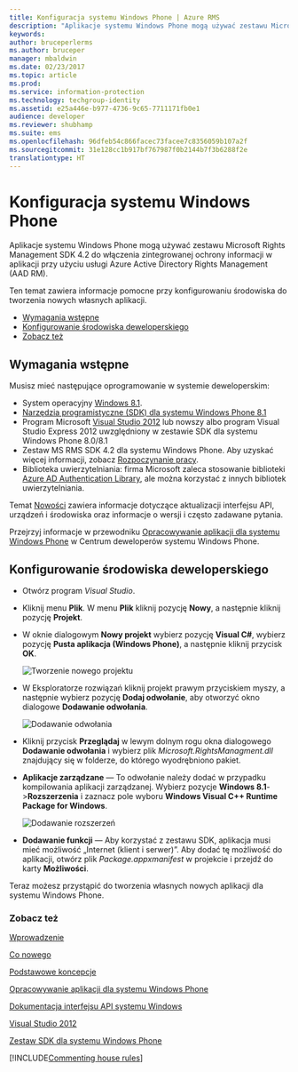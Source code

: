 ```yaml
---
title: Konfiguracja systemu Windows Phone | Azure RMS
description: "Aplikacje systemu Windows Phone mogą używać zestawu Microsoft Rights Management SDK 4.2 do włączenia zintegrowanej ochrony informacji w aplikacji."
keywords: 
author: bruceperlerms
ms.author: bruceper
manager: mbaldwin
ms.date: 02/23/2017
ms.topic: article
ms.prod: 
ms.service: information-protection
ms.technology: techgroup-identity
ms.assetid: e25a446e-b977-4736-9c65-7711171fb0e1
audience: developer
ms.reviewer: shubhamp
ms.suite: ems
ms.openlocfilehash: 96dfeb54c866facec73facee7c8356059b107a2f
ms.sourcegitcommit: 31e128cc1b917bf767987f0b2144b7f3b6288f2e
translationtype: HT
---
```

# <a name="windows-phone-setup"></a>Konfiguracja systemu Windows Phone


Aplikacje systemu Windows Phone mogą używać zestawu Microsoft Rights Management SDK 4.2 do włączenia zintegrowanej ochrony informacji w aplikacji przy użyciu usługi Azure Active Directory Rights Management (AAD RM).

Ten temat zawiera informacje pomocne przy konfigurowaniu środowiska do tworzenia nowych własnych aplikacji.

-   [Wymagania wstępne](#prerequisites)
-   [Konfigurowanie środowiska deweloperskiego](#configuring-your-development-environment)
-   [Zobacz też](#see-also)

## <a name="prerequisites"></a>Wymagania wstępne


Musisz mieć następujące oprogramowanie w systemie deweloperskim:

-   System operacyjny [Windows 8.1](http://windows.microsoft.com/en-US/windows-8/meet).
-   [Narzędzia programistyczne (SDK) dla systemu Windows Phone 8.1](http://dev.windowsphone.com/en-us/downloadsdk)
-   Program Microsoft [Visual Studio 2012](http://www.microsoft.com/visualstudio/eng/products/visual-studio-overview) lub nowszy albo program Visual Studio Express 2012 uwzględniony w zestawie SDK dla systemu Windows Phone 8.0/8.1
-   Zestaw MS RMS SDK 4.2 dla systemu Windows Phone. Aby uzyskać więcej informacji, zobacz [Rozpoczynanie pracy](get-started.md).
-   Biblioteka uwierzytelniania: firma Microsoft zaleca stosowanie biblioteki [Azure AD Authentication Library](https://msdn.microsoft.com/en-us/library/jj573266.aspx), ale można korzystać z innych bibliotek uwierzytelniania.

Temat [Nowości](release-notes.md) zawiera informacje dotyczące aktualizacji interfejsu API, urządzeń i środowiska oraz informacje o wersji i często zadawane pytania.

Przejrzyj informacje w przewodniku [Opracowywanie aplikacji dla systemu Windows Phone](https://msdn.microsoft.com/en-us/library/windowsphone/develop/ff402535.aspx) w Centrum deweloperów systemu Windows Phone.

## <a name="configuring-your-development-environment"></a>Konfigurowanie środowiska deweloperskiego


-   Otwórz program *Visual Studio*.
-   Kliknij menu **Plik**. W menu **Plik** kliknij pozycję **Nowy**, a następnie kliknij pozycję **Projekt**.
-   W oknie dialogowym **Nowy projekt** wybierz pozycję **Visual C\#**, wybierz pozycję **Pusta aplikacja (Windows Phone)**, a następnie kliknij przycisk **OK**.

    ![Tworzenie nowego projektu](../media/wpsetup-newproj.png)

-   W Eksploratorze rozwiązań kliknij projekt prawym przyciskiem myszy, a następnie wybierz pozycję **Dodaj odwołanie**, aby otworzyć okno dialogowe **Dodawanie odwołania**.

    ![Dodawanie odwołania](../media/wpsetup-addref.png)

-   Kliknij przycisk **Przeglądaj** w lewym dolnym rogu okna dialogowego **Dodawanie odwołania** i wybierz plik *Microsoft.RightsManagment.dll* znajdujący się w folderze, do którego wyodrębniono pakiet.
-   **Aplikacje zarządzane** — To odwołanie należy dodać w przypadku kompilowania aplikacji zarządzanej. Wybierz pozycje **Windows 8.1**-&gt;**Rozszerzenia** i zaznacz pole wyboru **Windows Visual C++ Runtime Package for Windows**.

    ![Dodawanie rozszerzeń](../media/wpsetup-refmngr.png)

-   **Dodawanie funkcji** — Aby korzystać z zestawu SDK, aplikacja musi mieć możliwość „Internet (klient i serwer)”. Aby dodać tę możliwość do aplikacji, otwórz plik *Package.appxmanifest* w projekcie i przejdź do karty **Możliwości**.

Teraz możesz przystąpić do tworzenia własnych nowych aplikacji dla systemu Windows Phone.

### <a name="see-also"></a>Zobacz też

[Wprowadzenie](get-started.md)

[Co nowego](release-notes.md)

[Podstawowe koncepcje](core-concepts.md)

[Opracowywanie aplikacji dla systemu Windows Phone](https://msdn.microsoft.com/en-us/library/windowsphone/develop/ff402535.aspx)

[Dokumentacja interfejsu API systemu Windows](https://msdn.microsoft.com/library/dn891914.aspx)

[Visual Studio 2012](http://www.microsoft.com/visualstudio/eng/products/visual-studio-overview)

[Zestaw SDK dla systemu Windows Phone](http://dev.windowsphone.com/en-us/downloadsdk)

[!INCLUDE[Commenting house rules](../includes/houserules.md)]